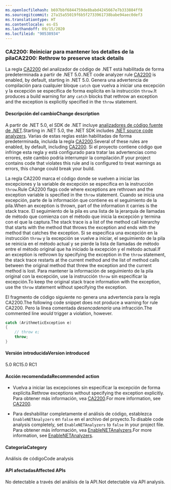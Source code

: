 ```yaml
---
ms.openlocfilehash: b697bbf6844759de8babd4245667e7b333884ff8
ms.sourcegitcommit: 27a15a55019f6b5f2733961738babe94aec0def3
ms.translationtype: HT
ms.contentlocale: es-ES
ms.lasthandoff: 09/15/2020
ms.locfileid: "90538934"
---
```

### <a name="ca2200-rethrow-to-preserve-stack-details"></a><span data-ttu-id="2f5a4-101">CA2200: Reiniciar para mantener los detalles de la pila</span><span class="sxs-lookup"><span data-stu-id="2f5a4-101">CA2200: Rethrow to preserve stack details</span></span>

<span data-ttu-id="2f5a4-102">La regla [CA2200](/visualstudio/code-quality/ca2200) del analizador de código de .NET está habilitada de forma predeterminada a partir de .NET 5.0.</span><span class="sxs-lookup"><span data-stu-id="2f5a4-102">.NET code analyzer rule [CA2200](/visualstudio/code-quality/ca2200) is enabled, by default, starting in .NET 5.0.</span></span> <span data-ttu-id="2f5a4-103">Genera una advertencia de compilación para cualquier bloque `catch` que vuelva a iniciar una excepción y la excepción se especifica de forma explícita en la instrucción `throw`.</span><span class="sxs-lookup"><span data-stu-id="2f5a4-103">It produces a build warning for any `catch` blocks that rethrow an exception and the exception is explicitly specified in the `throw` statement.</span></span>

#### <a name="change-description"></a><span data-ttu-id="2f5a4-104">Descripción del cambio</span><span class="sxs-lookup"><span data-stu-id="2f5a4-104">Change description</span></span>

<span data-ttu-id="2f5a4-105">A partir de .NET 5.0, el SDK de .NET incluye [analizadores de código fuente de .NET](../../../../docs/fundamentals/productivity/code-analysis.md).</span><span class="sxs-lookup"><span data-stu-id="2f5a4-105">Starting in .NET 5.0, the .NET SDK includes [.NET source code analyzers](../../../../docs/fundamentals/productivity/code-analysis.md).</span></span> <span data-ttu-id="2f5a4-106">Varias de estas reglas están habilitadas de forma predeterminada, incluida la regla [CA2200](/visualstudio/code-quality/ca2200).</span><span class="sxs-lookup"><span data-stu-id="2f5a4-106">Several of these rules are enabled, by default, including [CA2200](/visualstudio/code-quality/ca2200).</span></span> <span data-ttu-id="2f5a4-107">Si el proyecto contiene código que infringe esta regla y está configurado para tratar las advertencias como errores, este cambio podría interrumpir la compilación.</span><span class="sxs-lookup"><span data-stu-id="2f5a4-107">If your project contains code that violates this rule and is configured to treat warnings as errors, this change could break your build.</span></span>

<span data-ttu-id="2f5a4-108">La regla CA2200 marca el código donde se vuelven a iniciar las excepciones y la variable de excepción se especifica en la instrucción `throw`.</span><span class="sxs-lookup"><span data-stu-id="2f5a4-108">Rule CA2200 flags code where exceptions are rethrown and the exception variable is specified in the `throw` statement.</span></span> <span data-ttu-id="2f5a4-109">Cuando se inicia una excepción, parte de la información que contiene es el seguimiento de la pila.</span><span class="sxs-lookup"><span data-stu-id="2f5a4-109">When an exception is thrown, part of the information it carries is the stack trace.</span></span> <span data-ttu-id="2f5a4-110">El seguimiento de la pila es una lista de la jerarquía de llamadas de método que comienza con el método que inicia la excepción y termina con el que la captura.</span><span class="sxs-lookup"><span data-stu-id="2f5a4-110">The stack trace is a list of the method call hierarchy that starts with the method that throws the exception and ends with the method that catches the exception.</span></span> <span data-ttu-id="2f5a4-111">Si se especifica una excepción en la instrucción `throw` y la excepción se vuelve a iniciar, el seguimiento de la pila se reinicia en el método actual y se pierde la lista de llamadas de método entre el método original que ha iniciado la excepción y el método actual.</span><span class="sxs-lookup"><span data-stu-id="2f5a4-111">If an exception is rethrown by specifying the exception in the `throw` statement, the stack trace restarts at the current method and the list of method calls between the original method that threw the exception and the current method is lost.</span></span> <span data-ttu-id="2f5a4-112">Para mantener la información de seguimiento de la pila original con la excepción, use la instrucción `throw` sin especificar la excepción.</span><span class="sxs-lookup"><span data-stu-id="2f5a4-112">To keep the original stack trace information with the exception, use the `throw` statement without specifying the exception.</span></span>

<span data-ttu-id="2f5a4-113">El fragmento de código siguiente no genera una advertencia para la regla CA2200.</span><span class="sxs-lookup"><span data-stu-id="2f5a4-113">The following code snippet does not produce a warning for rule CA2200.</span></span> <span data-ttu-id="2f5a4-114">Pero la línea comentada *desencadenaría* una infracción.</span><span class="sxs-lookup"><span data-stu-id="2f5a4-114">The commented line *would* trigger a violation, however.</span></span>

```csharp
catch (ArithmeticException e)
{
    // throw e;
    throw;
}
```

#### <a name="version-introduced"></a><span data-ttu-id="2f5a4-115">Versión introducida</span><span class="sxs-lookup"><span data-stu-id="2f5a4-115">Version introduced</span></span>

<span data-ttu-id="2f5a4-116">5.0 RC1</span><span class="sxs-lookup"><span data-stu-id="2f5a4-116">5.0 RC1</span></span>

#### <a name="recommended-action"></a><span data-ttu-id="2f5a4-117">Acción recomendada</span><span class="sxs-lookup"><span data-stu-id="2f5a4-117">Recommended action</span></span>

- <span data-ttu-id="2f5a4-118">Vuelva a iniciar las excepciones sin especificar la excepción de forma explícita.</span><span class="sxs-lookup"><span data-stu-id="2f5a4-118">Rethrow exceptions without specifying the exception explicitly.</span></span> <span data-ttu-id="2f5a4-119">Para obtener más información, vea [CA2200](/visualstudio/code-quality/ca2200).</span><span class="sxs-lookup"><span data-stu-id="2f5a4-119">For more information, see [CA2200](/visualstudio/code-quality/ca2200).</span></span>

- <span data-ttu-id="2f5a4-120">Para deshabilitar completamente el análisis de código, establezca `EnableNETAnalyzers` en `false` en el archivo del proyecto.</span><span class="sxs-lookup"><span data-stu-id="2f5a4-120">To disable code analysis completely, set `EnableNETAnalyzers` to `false` in your project file.</span></span> <span data-ttu-id="2f5a4-121">Para obtener más información, vea [EnableNETAnalyzers](../../../../docs/core/project-sdk/msbuild-props.md#enablenetanalyzers).</span><span class="sxs-lookup"><span data-stu-id="2f5a4-121">For more information, see [EnableNETAnalyzers](../../../../docs/core/project-sdk/msbuild-props.md#enablenetanalyzers).</span></span>

#### <a name="category"></a><span data-ttu-id="2f5a4-122">Categoría</span><span class="sxs-lookup"><span data-stu-id="2f5a4-122">Category</span></span>

<span data-ttu-id="2f5a4-123">Análisis de código</span><span class="sxs-lookup"><span data-stu-id="2f5a4-123">Code analysis</span></span>

#### <a name="affected-apis"></a><span data-ttu-id="2f5a4-124">API afectadas</span><span class="sxs-lookup"><span data-stu-id="2f5a4-124">Affected APIs</span></span>

<span data-ttu-id="2f5a4-125">No detectable a través del análisis de la API.</span><span class="sxs-lookup"><span data-stu-id="2f5a4-125">Not detectable via API analysis.</span></span>

<!--

#### Affected APIs

Not detectable via API analysis.

-->
